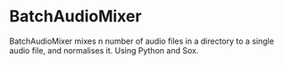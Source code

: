 # BatchAudioMixer
BatchAudioMixer mixes n number of audio files in a directory to a single audio file, and normalises it. 
Using Python and Sox.
